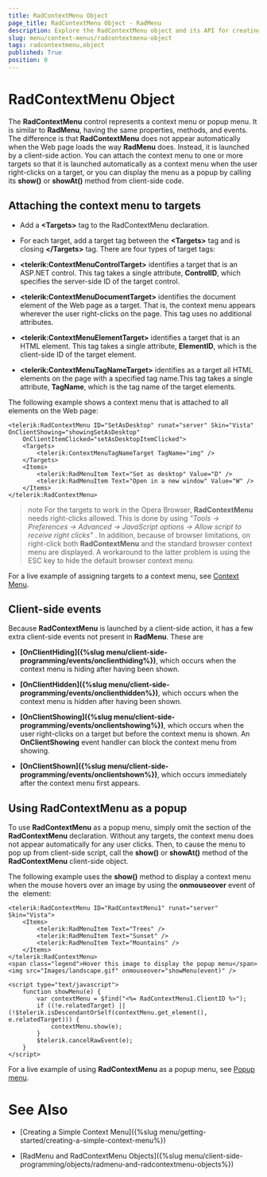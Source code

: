 ```yaml
---
title: RadContextMenu Object
page_title: RadContextMenu Object - RadMenu
description: Explore the RadContextMenu object and its API for creating and managing context menus dynamically.
slug: menu/context-menus/radcontextmenu-object
tags: radcontextmenu,object
published: True
position: 0
---
```


# RadContextMenu Object



The **RadContextMenu** control represents a context menu or popup menu. It is similar to **RadMenu**, having the same properties, methods, and events. The difference is that **RadContextMenu** does not appear automatically when the Web page loads the way **RadMenu** does. Instead, it is launched by a client-side action. You can attach the context menu to one or more targets so that it is launched automatically as a context menu when the user right-clicks on a target, or you can display the menu as a popup by calling its **show()** or **showAt()** method from client-side code.

## Attaching the context menu to targets

* Add a **\<Targets\>** tag to the RadContextMenu declaration.

* For each target, add a target tag between the **\<Targets\>** tag and is closing **\</Targets\>** tag. There are four types of target tags:

* **\<telerik:ContextMenuControlTarget\>** identifies a target that is an ASP.NET control. This tag takes a single attribute, **ControlID**, which specifies the server-side ID of the target control.

* **\<telerik:ContextMenuDocumentTarget\>** identifies the document element of the Web page as a target. That is, the context menu appears wherever the user right-clicks on the page. This tag uses no additional attributes.

* **\<telerik:ContextMenuElementTarget\>** identifies a target that is an HTML element. This tag takes a single attribute, **ElementID**, which is the client-side ID of the target element.

* **\<telerik:ContextMenuTagNameTarget\>** identifies as a target all HTML elements on the page with a specified tag name.This tag takes a single attribute, **TagName**, which is the tag name of the target elements.

The following example shows a context menu that is attached to all **<img>** elements on the Web page:

````ASP.NET
<telerik:RadContextMenu ID="SetAsDesktop" runat="server" Skin="Vista" OnClientShowing="showingSetAsDesktop"
    OnClientItemClicked="setAsDesktopItemClicked">
    <Targets>
        <telerik:ContextMenuTagNameTarget TagName="img" />
    </Targets>
    <Items>
        <telerik:RadMenuItem Text="Set as desktop" Value="D" />
        <telerik:RadMenuItem Text="Open in a new window" Value="W" />
    </Items>
</telerik:RadContextMenu>
````

>note For the targets to work in the Opera Browser, **RadContextMenu** needs right-clicks allowed. This is done by using *"Tools -> Preferences -> Advanced -> JavaScript options -> Allow script to receive right clicks"* . In addition, because of browser limitations, on right-click both **RadContextMenu** and the standard browser context menu are displayed. A workaround to the latter problem is using the ESC key to hide the default browser context menu.
>


For a live example of assigning targets to a context menu, see [Context Menu](https://demos.telerik.com/aspnet-ajax/Menu/Examples/ContextMenu/Default/DefaultCS.aspx).

## Client-side events

Because **RadContextMenu** is launched by a client-side action, it has a few extra client-side events not present in **RadMenu**. These are

* **[OnClientHiding]({%slug menu/client-side-programming/events/onclienthiding%})**, which occurs when the context menu is hiding after having been shown.

* **[OnClientHidden]({%slug menu/client-side-programming/events/onclienthidden%})**, which occurs when the context menu is hidden after having been shown.

* **[OnClientShowing]({%slug menu/client-side-programming/events/onclientshowing%})**, which occurs when the user right-clicks on a target but before the context menu is shown. An **OnClientShowing** event handler can block the context menu from showing.

* **[OnClientShown]({%slug menu/client-side-programming/events/onclientshown%})**, which occurs immediately after the context menu first appears.

## Using RadContextMenu as a popup

To use **RadContextMenu** as a popup menu, simply omit the **<Targets>** section of the **RadContextMenu** declaration. Without any targets, the context menu does not appear automatically for any user clicks. Then, to cause the menu to pop up from client-side script, call the **show()** or **showAt()** method of the **RadContextMenu** client-side object.

The following example uses the **show()** method to display a context menu when the mouse hovers over an image by using the **onmouseover** event of the **<img>** element:

````ASP.NET
<telerik:RadContextMenu ID="RadContextMenu1" runat="server" Skin="Vista">
    <Items>
        <telerik:RadMenuItem Text="Trees" />
        <telerik:RadMenuItem Text="Sunset" />
        <telerik:RadMenuItem Text="Mountains" />
    </Items>
</telerik:RadContextMenu>
<span class="legend">Hover this image to display the popup menu</span>
<img src="Images/landscape.gif" onmouseover="showMenu(event)" />

<script type="text/javascript">
    function showMenu(e) {
        var contextMenu = $find("<%= RadContextMenu1.ClientID %>");
        if ((!e.relatedTarget) || (!$telerik.isDescendantOrSelf(contextMenu.get_element(), e.relatedTarget))) {
            contextMenu.show(e);
        }
        $telerik.cancelRawEvent(e);
    }
</script>
````

For a live example of using **RadContextMenu** as a popup menu, see [Popup menu](https://demos.telerik.com/aspnet-ajax/Menu/Examples/ContextMenu/PopupMenu/DefaultCS.aspx).

# See Also

 * [Creating a Simple Context Menu]({%slug menu/getting-started/creating-a-simple-context-menu%})

 * [RadMenu and RadContextMenu Objects]({%slug menu/client-side-programming/objects/radmenu-and-radcontextmenu-objects%})
